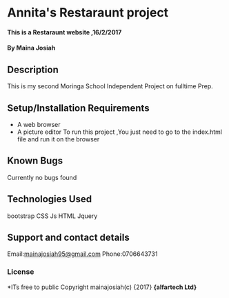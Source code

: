 
# Annita's Restaraunt project
#### This is a Restaraunt website ,16/2/2017
#### By **Maina Josiah**
## Description
This is my second Moringa School Independent Project on fulltime Prep.
## Setup/Installation Requirements
* A web browser
* A picture editor
To run this project ,You just need to go to the index.html file and run it on the browser
## Known Bugs
Currently no bugs found
## Technologies Used
bootstrap
CSS
Js
HTML
Jquery
## Support and contact details
Email:mainajosiah95@gmail.com
Phone:0706643731
### License
*ITs free to public
Copyright mainajosiah(c) {2017} **{alfartech Ltd}**

